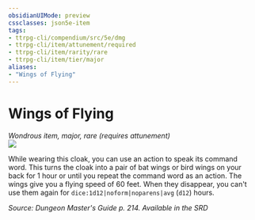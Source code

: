 ```yaml
---
obsidianUIMode: preview
cssclasses: json5e-item
tags:
- ttrpg-cli/compendium/src/5e/dmg
- ttrpg-cli/item/attunement/required
- ttrpg-cli/item/rarity/rare
- ttrpg-cli/item/tier/major
aliases: 
- "Wings of Flying"
---
```

# Wings of Flying
*Wondrous item, major, rare (requires attunement)*  
![](/3-Mechanics/CLI/Compendium/items/img/wings-of-flying.webp#right)


While wearing this cloak, you can use an action to speak its command word. This turns the cloak into a pair of bat wings or bird wings on your back for 1 hour or until you repeat the command word as an action. The wings give you a flying speed of 60 feet. When they disappear, you can't use them again for `dice:1d12|noform|noparens|avg` (`d12`) hours.

*Source: Dungeon Master's Guide p. 214. Available in the <span title='Systems Reference Document (5.1)'>SRD</span>*